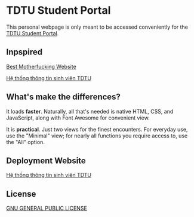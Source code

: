 # TDTU Student Portal

This personal webpage is only meant to be accessed conveniently for the [TDTU Student Portal](https://stdportal.tdtu.edu.vn/).

## Inpspired

[Best Motherfucking Website](https://bestmotherfucking.website/)

[Hệ thống thông tin sinh viên TDTU](https://s.id/hethongtdtu)

## What's make the differences?

It loads **faster**. Naturally, all that's needed is native HTML, CSS, and JavaScript, along with Font Awesome for convenient view.

It is **practical**. Just two views for the finest encounters. For everyday use, use the "Minimal" view; for nearly all functions you require access to, use the "All" option.

## Deployment Website

[Hệ thống thông tin sinh viên TDTU](https://anhkhoakz.github.io/hethongtdtu/)

## License

[GNU GENERAL PUBLIC LICENSE](LICENSE)
